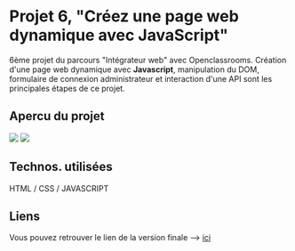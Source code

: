 <h1>Projet 6, "Créez une page web dynamique avec JavaScript"</h1>

6ème projet du parcours "Intégrateur web" avec Openclassrooms. Création d'une page web dynamique avec <b>Javascript</b>, manipulation du DOM, formulaire de connexion administrateur et interaction d'une API sont les principales étapes de ce projet. 

<h2>Apercu du projet</h2>

<img src="../oc-projet-6/frontEnd/assets/images/p6_github.png">
<img src="../oc-projet-6/frontEnd/assets/images/p6_github_2.png">

<h2>Technos. utilisées</h2>

HTML / CSS / JAVASCRIPT

<h2>Liens</h2>

Vous pouvez retrouver le lien de la version finale --> <a href="#"> ici</a>